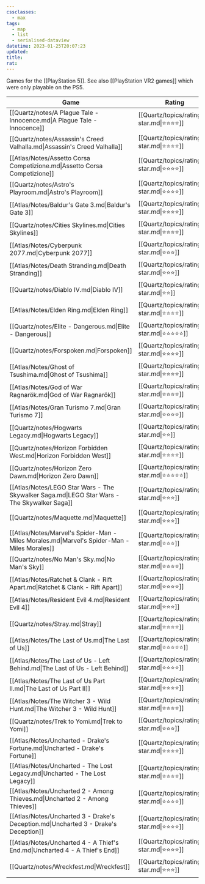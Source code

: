 ```yaml
---
cssclasses:
  - max
tags:
  - map
  - list
  - serialised-dataview
datetime: 2023-01-25T20:07:23
updated: 
title: 
rat:
---
```

Games for the [[PlayStation 5]]. See also [[PlayStation VR2 games]] which were only playable on the PS5.

<!-- QueryToSerialize: table without id file.link as Game, rating as Rating, playthroughs as "Plays",split( filter(file.tags, (t) => startswith(t, "#status") )[0], "/" )[1] as Status from #video-game where contains(platform, [[PlayStation 5]]) sort file.name -->
<!-- SerializedQuery: table without id file.link as Game, rating as Rating, playthroughs as "Plays",split( filter(file.tags, (t) => startswith(t, "#status") )[0], "/" )[1] as Status from #video-game where contains(platform, [[PlayStation 5]]) sort file.name -->

| Game                                                                                        | Rating                                         | Plays | Status    |
| ------------------------------------------------------------------------------------------- | ---------------------------------------------- | ----- | --------- |
| [[Quartz/notes/A Plague Tale - Innocence.md\|A Plague Tale - Innocence]]                    | [[Quartz/topics/rating/4-star.md\|⭐️⭐️⭐️⭐️]]   | 1     | completed |
| [[Quartz/notes/Assassin's Creed Valhalla.md\|Assassin's Creed Valhalla]]                    | [[Quartz/topics/rating/4-star.md\|⭐️⭐️⭐️⭐️]]   | \-    | completed |
| [[Atlas/Notes/Assetto Corsa Competizione.md\|Assetto Corsa Competizione]]                   | [[Quartz/topics/rating/4-star.md\|⭐️⭐️⭐️⭐️]]   | \-    | ongoing   |
| [[Quartz/notes/Astro's Playroom.md\|Astro's Playroom]]                                      | [[Quartz/topics/rating/4-star.md\|⭐️⭐️⭐️⭐️]]   | \-    | completed |
| [[Atlas/Notes/Baldur's Gate 3.md\|Baldur's Gate 3]]                                         | [[Quartz/topics/rating/4-star.md\|⭐️⭐️⭐️⭐️]]   | \-    | ongoing   |
| [[Quartz/notes/Cities Skylines.md\|Cities Skylines]]                                        | [[Quartz/topics/rating/4-star.md\|⭐️⭐️⭐️⭐️]]   | \-    | completed |
| [[Atlas/Notes/Cyberpunk 2077.md\|Cyberpunk 2077]]                                           | [[Quartz/topics/rating/3-star.md\|⭐️⭐️⭐️]]     | \-    | dropped   |
| [[Atlas/Notes/Death Stranding.md\|Death Stranding]]                                         | [[Quartz/topics/rating/3-star.md\|⭐️⭐️⭐️]]     | \-    | dropped   |
| [[Quartz/notes/Diablo IV.md\|Diablo IV]]                                                    | [[Quartz/topics/rating/2-star.md\|⭐️⭐️]]       | \-    | dropped   |
| [[Atlas/Notes/Elden Ring.md\|Elden Ring]]                                                   | [[Quartz/topics/rating/4-star.md\|⭐️⭐️⭐️⭐️]]   | \-    | dropped   |
| [[Quartz/notes/Elite - Dangerous.md\|Elite - Dangerous]]                                    | [[Quartz/topics/rating/5-star.md\|⭐️⭐️⭐️⭐️⭐️]] | \-    | completed |
| [[Quartz/notes/Forspoken.md\|Forspoken]]                                                    | [[Quartz/topics/rating/4-star.md\|⭐️⭐️⭐️⭐️]]   | \-    | completed |
| [[Atlas/Notes/Ghost of Tsushima.md\|Ghost of Tsushima]]                                     | [[Quartz/topics/rating/4-star.md\|⭐️⭐️⭐️⭐️]]   | \-    | completed |
| [[Atlas/Notes/God of War Ragnarök.md\|God of War Ragnarök]]                                 | [[Quartz/topics/rating/4-star.md\|⭐️⭐️⭐️⭐️]]   | \-    | completed |
| [[Atlas/Notes/Gran Turismo 7.md\|Gran Turismo 7]]                                           | [[Quartz/topics/rating/4-star.md\|⭐️⭐️⭐️⭐️]]   | \-    | ongoing   |
| [[Quartz/notes/Hogwarts Legacy.md\|Hogwarts Legacy]]                                        | [[Quartz/topics/rating/2-star.md\|⭐️⭐️]]       | \-    | dropped   |
| [[Quartz/notes/Horizon Forbidden West.md\|Horizon Forbidden West]]                          | [[Quartz/topics/rating/4-star.md\|⭐️⭐️⭐️⭐️]]   | \-    | completed |
| [[Quartz/notes/Horizon Zero Dawn.md\|Horizon Zero Dawn]]                                    | [[Quartz/topics/rating/5-star.md\|⭐️⭐️⭐️⭐️⭐️]] | \-    | completed |
| [[Atlas/Notes/LEGO Star Wars - The Skywalker Saga.md\|LEGO Star Wars - The Skywalker Saga]] | [[Quartz/topics/rating/3-star.md\|⭐️⭐️⭐️]]     | \-    | ongoing   |
| [[Quartz/notes/Maquette.md\|Maquette]]                                                      | [[Quartz/topics/rating/3-star.md\|⭐️⭐️⭐️]]     | \-    | dropped   |
| [[Atlas/Notes/Marvel's Spider-Man - Miles Morales.md\|Marvel's Spider-Man - Miles Morales]] | [[Quartz/topics/rating/3-star.md\|⭐️⭐️⭐️]]     | \-    | completed |
| [[Quartz/notes/No Man's Sky.md\|No Man's Sky]]                                              | [[Quartz/topics/rating/4-star.md\|⭐️⭐️⭐️⭐️]]   | \-    | completed |
| [[Atlas/Notes/Ratchet & Clank - Rift Apart.md\|Ratchet & Clank - Rift Apart]]               | [[Quartz/topics/rating/4-star.md\|⭐️⭐️⭐️⭐️]]   | \-    | completed |
| [[Atlas/Notes/Resident Evil 4.md\|Resident Evil 4]]                                         | [[Quartz/topics/rating/3-star.md\|⭐️⭐️⭐️]]     | \-    | completed |
| [[Quartz/notes/Stray.md\|Stray]]                                                            | [[Quartz/topics/rating/4-star.md\|⭐️⭐️⭐️⭐️]]   | \-    | completed |
| [[Atlas/Notes/The Last of Us.md\|The Last of Us]]                                           | [[Quartz/topics/rating/5-star.md\|⭐️⭐️⭐️⭐️⭐️]] | 3     | completed |
| [[Atlas/Notes/The Last of Us - Left Behind.md\|The Last of Us - Left Behind]]               | [[Quartz/topics/rating/4-star.md\|⭐️⭐️⭐️⭐️]]   | 2     | completed |
| [[Atlas/Notes/The Last of Us Part II.md\|The Last of Us Part II]]                           | [[Quartz/topics/rating/4-star.md\|⭐️⭐️⭐️⭐️]]   | 1     | completed |
| [[Atlas/Notes/The Witcher 3 - Wild Hunt.md\|The Witcher 3 - Wild Hunt]]                     | [[Quartz/topics/rating/4-star.md\|⭐️⭐️⭐️⭐️]]   | \-    | completed |
| [[Quartz/notes/Trek to Yomi.md\|Trek to Yomi]]                                              | [[Quartz/topics/rating/3-star.md\|⭐️⭐️⭐️]]     | \-    | completed |
| [[Atlas/Notes/Uncharted - Drake's Fortune.md\|Uncharted - Drake's Fortune]]                 | [[Quartz/topics/rating/4-star.md\|⭐️⭐️⭐️⭐️]]   | 3     | completed |
| [[Atlas/Notes/Uncharted - The Lost Legacy.md\|Uncharted - The Lost Legacy]]                 | [[Quartz/topics/rating/4-star.md\|⭐️⭐️⭐️⭐️]]   | 2     | completed |
| [[Atlas/Notes/Uncharted 2 - Among Thieves.md\|Uncharted 2 - Among Thieves]]                 | [[Quartz/topics/rating/4-star.md\|⭐️⭐️⭐️⭐️]]   | 3     | completed |
| [[Atlas/Notes/Uncharted 3 - Drake's Deception.md\|Uncharted 3 - Drake's Deception]]         | [[Quartz/topics/rating/4-star.md\|⭐️⭐️⭐️⭐️]]   | 3     | completed |
| [[Atlas/Notes/Uncharted 4 - A Thief's End.md\|Uncharted 4 - A Thief's End]]                 | [[Quartz/topics/rating/4-star.md\|⭐️⭐️⭐️⭐️]]   | 2     | completed |
| [[Quartz/notes/Wreckfest.md\|Wreckfest]]                                                    | [[Quartz/topics/rating/3-star.md\|⭐️⭐️⭐️]]     | \-    | completed |
<!-- SerializedQuery END -->
